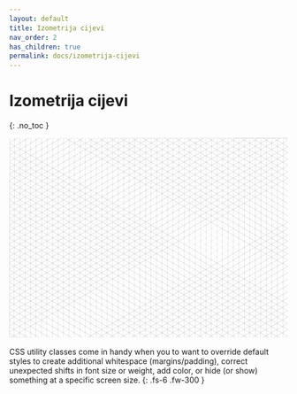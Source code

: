 ```yaml
---
layout: default
title: Izometrija cijevi
nav_order: 2
has_children: true
permalink: docs/izometrija-cijevi
---
```


# Izometrija cijevi
{: .no_toc }

![Cjevarija varenje](/upload/28-decembar-org.jpg)

CSS utility classes come in handy when you to want to override default styles to create additional whitespace (margins/padding), correct unexpected shifts in font size or weight, add color, or hide (or show) something at a specific screen size.
{: .fs-6 .fw-300 }
